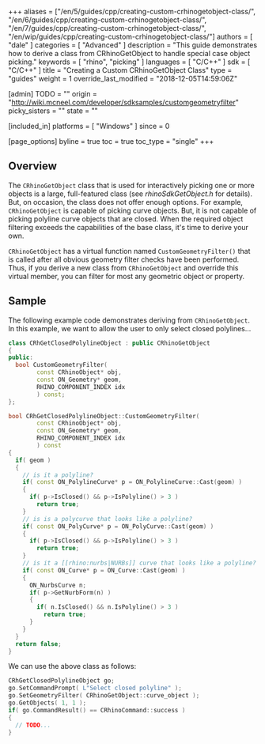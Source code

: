 +++
aliases = ["/en/5/guides/cpp/creating-custom-crhinogetobject-class/", "/en/6/guides/cpp/creating-custom-crhinogetobject-class/", "/en/7/guides/cpp/creating-custom-crhinogetobject-class/", "/en/wip/guides/cpp/creating-custom-crhinogetobject-class/"]
authors = [ "dale" ]
categories = [ "Advanced" ]
description = "This guide demonstrates how to derive a class from CRhinoGetObject to handle special case object picking."
keywords = [ "rhino", "picking" ]
languages = [ "C/C++" ]
sdk = [ "C/C++" ]
title = "Creating a Custom CRhinoGetObject Class"
type = "guides"
weight = 1
override_last_modified = "2018-12-05T14:59:06Z"

[admin]
TODO = ""
origin = "http://wiki.mcneel.com/developer/sdksamples/customgeometryfilter"
picky_sisters = ""
state = ""

[included_in]
platforms = [ "Windows" ]
since = 0

[page_options]
byline = true
toc = true
toc_type = "single"
+++

 
## Overview

The `CRhinoGetObject` class that is used for interactively picking one or more objects is a large, full-featured class (see *rhinoSdkGetObject.h* for details). But, on occasion, the class does not offer enough options.  For example, `CRhinoGetObject` is capable of picking curve objects.  But, it is not capable of picking polyline curve objects that are closed.  When the required object filtering exceeds the capabilities of the base class, it's time to derive your own.

`CRhinoGetObject` has a virtual function named `CustomGeometryFilter()` that is called after all obvious geometry filter checks have been performed.  Thus, if you derive a new class from `CRhinoGetObject` and override this virtual member, you can filter for most any geometric object or property.

## Sample

The following example code demonstrates deriving from `CRhinoGetObject`.  In this example, we want to allow the user to only select closed polylines...

```cpp
class CRhGetClosedPolylineObject : public CRhinoGetObject
{
public:
  bool CustomGeometryFilter(
        const CRhinoObject* obj,
        const ON_Geometry* geom,
        RHINO_COMPONENT_INDEX idx
        ) const;
};

bool CRhGetClosedPolylineObject::CustomGeometryFilter(
        const CRhinoObject* obj,
        const ON_Geometry* geom,
        RHINO_COMPONENT_INDEX idx
        ) const
{
  if( geom )
  {
    // is it a polyline?
    if( const ON_PolylineCurve* p = ON_PolylineCurve::Cast(geom) )
    {
      if( p->IsClosed() && p->IsPolyline() > 3 )
        return true;
    }
    // is is a polycurve that looks like a polyline?
    if( const ON_PolyCurve* p = ON_PolyCurve::Cast(geom) )
    {
      if( p->IsClosed() && p->IsPolyline() > 3 )
        return true;
    }
    // is it a [[rhino:nurbs|NURBs]] curve that looks like a polyline?
    if( const ON_Curve* p = ON_Curve::Cast(geom) )
    {
      ON_NurbsCurve n;
      if( p->GetNurbForm(n) )
      {
        if( n.IsClosed() && n.IsPolyline() > 3 )
          return true;
      }
    }
  }
  return false;
}
```

We can use the above class as follows:

```cpp
CRhGetClosedPolylineObject go;
go.SetCommandPrompt( L"Select closed polyline" );
go.SetGeometryFilter( CRhinoGetObject::curve_object );
go.GetObjects( 1, 1 );
if( go.CommandResult() == CRhinoCommand::success )
{
  // TODO...
}
```
